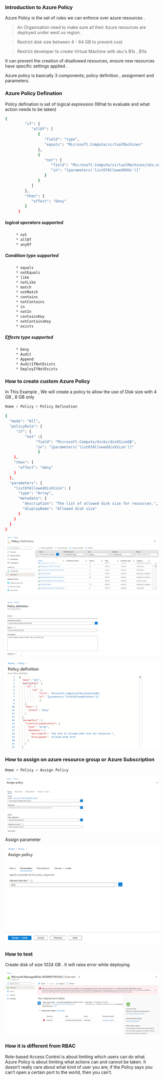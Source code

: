 ### Introduction to Azure Policy

Azure Policy is the set of rules we can enforce over azure resources .

> An Organisation need to make sure all their Azure resources are deployed under west us region.

> Restrict disk size between 4 - 64 GB to prevent cost 

> Restrict developer to create Virtual Machine with sku's B1s , B1ls

It can prevent the creation of disallowed resources, ensure new resources have specific settings applied .

Azure policy is basically 3 components; policy definition , assignment and parameters.

### Azure Policy Defination 

Policy defination is set of logical expression (What to evaluate and what action needs to be taken)

```sh
{
         "if": {
            "allOf": [
               {
                  "field": "type",
                  "equals": "Microsoft.Compute/virtualMachines"
               },
               {
                  "not": {
                     "field": "Microsoft.Compute/virtualMachines/sku.name",
                     "in": "[parameters('listOfAllowedSKUs')]"
                  }
               }
            ]
         },
         "then": {
            "effect": "Deny"
         }
      }
```

##### logical operators supported 

         * not
         * allOf
         * anyOf

##### Condition type supported

         * equals
         * notEquals
         * like
         * notLike
         * match
         * notMatch
         * contains
         * notContains
         * in
         * notIn
         * containsKey
         * notContainsKey
         * exists

##### Effects type supported

         * Deny
         * Audit
         * Append 
         * AuditIfNotExists 
         * DeployIfNotExists 

### How to create custom Azure Policy

In This Example , We will create a policy to allow  the use of Disk size with 4 GB , 8 GB only

```sh
Home > Policy > Policy Defination
```

```sh
{
  "mode": "All",
  "policyRule": {
     "if": {
         "not" :{
              "field": "Microsoft.Compute/disks/diskSizeGB",
              "in": "[parameters('listOfAlloweddiskSize')]"
               }
    },
    "then": {
      "effect": "deny"
    } 
  },
  "parameters": {
    "listOfAlloweddiskSize": {
      "type": "Array",
      "metadata": {
        "description": "The list of allowed disk size for resources.",
        "displayName": "Allowed disk size"
      }
    }
  }
}
```

![](Images/Policy-Step1.png)

![](Images/Policy-Step2.png)

![](Images/Policy-Step3.png)

### How to assign on azure resource group or Azure Subscription

```sh
Home > Policy > Assign Policy
```

![](Images/Policy-Step4.png)

Assign parameter 

![](Images/Policy-Step5.png)


### How to test 

Create disk of size 1024 GB . It will raise error while deploying 

![](Images/Policy-Step6.png)

### How it is different from RBAC 

Role-based Access Control is about limiting which users can do what. 
Azure Policy is about limiting what actions can and cannot be taken.
It doesn’t really care about what kind of user you are; if the Policy says you can’t open a certain port to the world, then you can’t. 
